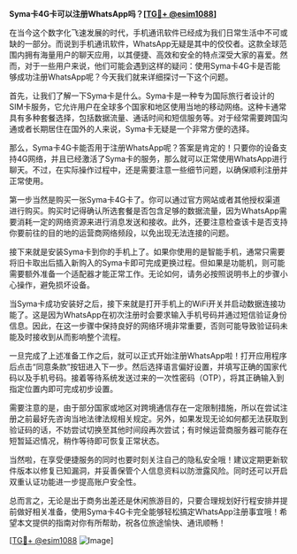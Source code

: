 **Syma卡4G卡可以注册WhatsApp吗？[[TG💪+ @esim1088](https://t.me/s/esim1088)]**

在当今这个数字化飞速发展的时代，手机通讯软件已经成为我们日常生活中不可或缺的一部分。而说到手机通讯软件，WhatsApp无疑是其中的佼佼者。这款全球范围内拥有海量用户的聊天应用，以其便捷、高效和安全的特点深受大家的喜爱。然而，对于一些用户来说，他们可能会遇到这样的疑问：使用Syma卡4G卡是否能够成功注册WhatsApp呢？今天我们就来详细探讨一下这个问题。

首先，让我们了解一下Syma卡是什么。Syma卡是一种专为国际旅行者设计的SIM卡服务，它允许用户在全球多个国家和地区使用当地的移动网络。这种卡通常具有多种套餐选择，包括数据流量、通话时间和短信服务等。对于经常需要跨国沟通或者长期居住在国外的人来说，Syma卡无疑是一个非常方便的选择。

那么，Syma卡4G卡能否用于注册WhatsApp呢？答案是肯定的！只要你的设备支持4G网络，并且已经激活了Syma卡的服务，那么就可以正常使用WhatsApp进行聊天。不过，在实际操作过程中，还是需要注意一些细节问题，以确保顺利注册并正常使用。

第一步当然是购买一张Syma卡4G卡了。你可以通过官方网站或者其他授权渠道进行购买。购买时记得确认所选套餐是否包含足够的数据流量，因为WhatsApp需要消耗一定的网络资源来进行消息发送和接收。此外，还要注意检查该卡是否支持你要前往的目的地的运营商网络频段，以免出现无法连接的问题。

接下来就是安装Syma卡到你的手机上了。如果你使用的是智能手机，通常只需要将旧卡取出后插入新购入的Syma卡即可完成更换过程。但如果是功能机，则可能需要额外准备一个适配器才能正常工作。无论如何，请务必按照说明书上的步骤小心操作，避免损坏设备。

当Syma卡成功安装好之后，接下来就是打开手机上的WiFi开关并启动数据连接功能了。这是因为WhatsApp在初次注册时会要求输入手机号码并通过短信验证身份信息。因此，在这一步骤中保持良好的网络环境非常重要，否则可能导致验证码未能及时接收到从而影响整个流程。

一旦完成了上述准备工作之后，就可以正式开始注册WhatsApp啦！打开应用程序后点击“同意条款”按钮进入下一步。然后选择语言偏好设置，并填写正确的国家代码以及手机号码。接着等待系统发送过来的一次性密码（OTP），将其正确输入到指定位置内即可完成初步设置。

需要注意的是，由于部分国家或地区对跨境通信存在一定限制措施，所以在尝试注册之前最好先咨询当地法律法规相关规定。另外，如果发现无论如何都无法获取到验证码的话，不妨尝试切换至其他时间段再次尝试；有时候运营商服务器可能存在短暂延迟情况，稍作等待即可恢复正常状态。

当然啦，在享受便捷服务的同时也要时刻关注自己的隐私安全哦！建议定期更新软件版本以修复已知漏洞，并妥善保管个人信息资料以防泄露风险。同时还可以开启双重认证功能进一步提高账户安全性。

总而言之，无论是出于商务出差还是休闲旅游目的，只要合理规划好行程安排并提前做好相关准备，使用Syma卡4G卡完全能够轻松搞定WhatsApp注册事宜哦！希望本文提供的指南对你有所帮助，祝各位旅途愉快、通讯顺畅！

[[TG💪+ @esim1088](https://t.me/s/esim1088) ![Image](https://i.postimg.cc/4NQfJmqS/Snipaste-2025-05-13-00-14-12.png)]